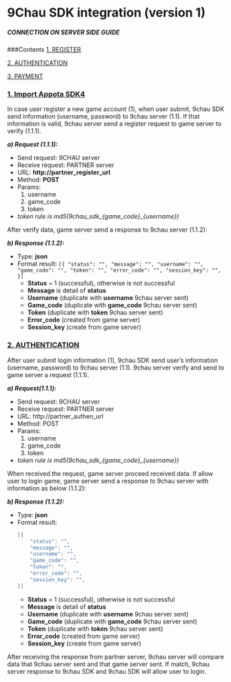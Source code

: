 # 9Chau SDK integration (version 1)
##### CONNECTION ON SERVER SIDE GUIDE



###Contents
[1. REGISTER](#1-register)

[2. AUTHENTICATION](#2-authentication)

[3. PAYMENT](#1-payment)

### [1. Import Appota SDK4](#1-register)

In case user register a new game account (1), when user submit, 9chau SDK send information (username, password) to 9chau server (1.1). If that information is valid, 9chau server send a register request to game server to verify (1.1.1).

***a) Request (1.1.1):***
- Send request: 9CHAU server
- Receive request: PARTNER server
- URL: **http://partner_register_url** 
- Method: **POST**
- Params:
    1. username
    2. game_code
    3. token
- *token rule is md5(9chau_sdk_{game_code}_{username})*
 
After verify data, game server send a response to 9chau server (1.1.2):

***b) Response (1.1.2):***
- Type: **json**
- Format result:
        ```
        [{
            "status": "",
            "message": "",
            "username": "",
            "game_code": "",
            "token": "",
            "error_code": "",
            "session_key": "",
        }]
        ```
    - **Status** = 1 (successful), otherwise is not successful
    - **Message** is detail of **status**
    - **Username** (duplicate with **username** 9chau server sent)
    - **Game_code** (duplicate with **game_code** 9chau server sent)
    - **Token** (duplicate with **token** 9chau server sent)
    - **Error_code** (created from game server)
    - **Session_key** (create from game server)


### [2. AUTHENTICATION](#2-authentication)
After user submit login information (1), 9chau SDK send user’s information (username, password) to 9chau server (1.1). 9chau server verify and send to game server a request (1.1.1).

***a) Request(1.1.1):***
- Send request: 9CHAU server 
- Receive request: PARTNER server
- URL: http://partner_authen_url 
- Method: POST
- Params:
    1. username
    2. game_code
    3. token
- *token rule is md5(9chau_sdk_{game_code}_{username})*

When received the request, game server proceed received data. If allow user to login game, game server send a response to 9chau server with information as below (1.1.2):

***b) Response (1.1.2):***
- Type: **json**
- Format result: 
    ```java
    [{
        "status": "",
        "message": "",
        "username": "",
        "game_code": "",
        "token": "",
        "error_code": "",
        "session_key": "",
    }]
    ```
    - **Status** = 1 (successful), otherwise is not successful
    - **Message** is detail of **status**
    - **Username** (duplicate with **username** 9chau server sent)
    - **Game_code** (duplicate with **game_code** 9chau server sent)
    - **Token** (duplicate with **token** 9chau server sent)
    - **Error_code** (created from game server)
    - **Session_key** (create from game server)

After receiving the response from partner server, 9chau server will compare data that 9chau server sent and that game server sent. If match, 9chau server response to 9chau SDK and 9chau SDK will allow user to login.

